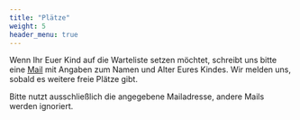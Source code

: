 ```yaml
---
title: "Plätze"
weight: 5
header_menu: true
---
```


<!--Wir haben im Spätsommer einen freien Platz und suchen aktuell ein Mädchen, Jahrgang 2021, für unseren Kinderladen. Bitte schreibt uns eine [Mail](mailto:warteliste@urmel-kinderladen.de?subject=Platzanfrage%20Urmel%20[Vor-%20und%20Nachname%20des%20Kindes,%20Geburtsdatum]) bei Interesse.-->

Wenn Ihr Euer Kind auf die Warteliste setzen möchtet, schreibt uns bitte eine [Mail](mailto:warteliste@urmel-kinderladen.de?subject=Platzanfrage%20Urmel%20[Vor-%20und%20Nachname%20des%20Kindes,%20Geburtsdatum]) mit Angaben zum Namen und Alter Eures Kindes. Wir melden uns, sobald es weitere freie Plätze gibt. 

Bitte nutzt ausschließlich die angegebene Mailadresse, andere Mails werden ignoriert.  
